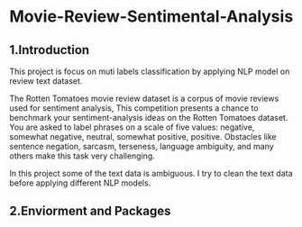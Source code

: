 # Movie-Review-Sentimental-Analysis

## 1.Introduction

This project is focus on muti labels classification by applying NLP model on review text dataset.

The Rotten Tomatoes movie review dataset is a corpus of movie reviews used for sentiment analysis, 
This competition presents a chance to benchmark your sentiment-analysis ideas on the Rotten Tomatoes dataset. 
You are asked to label phrases on a scale of five values: negative, somewhat negative, neutral, somewhat positive, positive. 
Obstacles like sentence negation, sarcasm, terseness, language ambiguity, and many others make this task very challenging.

In this project some of the text data is ambiguous. I try to clean the text data before applying different NLP models. 


## 2.Enviorment and Packages

